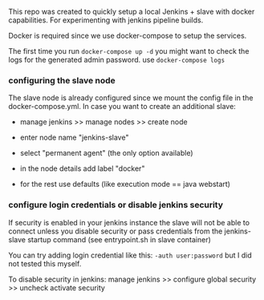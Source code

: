 This repo was created to quickly setup a local Jenkins + slave with docker capabilities. 
For experimenting with jenkins pipeline builds.

Docker is required since we use docker-compose to setup the services.

The first time you run `docker-compose up -d` you might want to check the logs for the
generated admin password. use `docker-compose logs`


### configuring the slave node

The slave node is already configured since we mount the config file in the docker-compose.yml. In case
you want to create an additional slave:

* manage jenkins >> manage nodes >> create node

* enter node name "jenkins-slave"

* select "permanent agent" (the only option available)

* in the node details add label "docker"

* for the rest use defaults (like execution mode == java webstart)


### configure login credentials or disable jenkins security

If security is enabled in your jenkins instance the slave will not be able to connect unless you disable 
security or pass credentials from the jenkins-slave startup command (see entrypoint.sh in slave container)

You can try adding login credential like this: `-auth user:password` but I did not tested this myself.

To disable security in jenkins: manage jenkins >> configure global security >> uncheck activate security 



